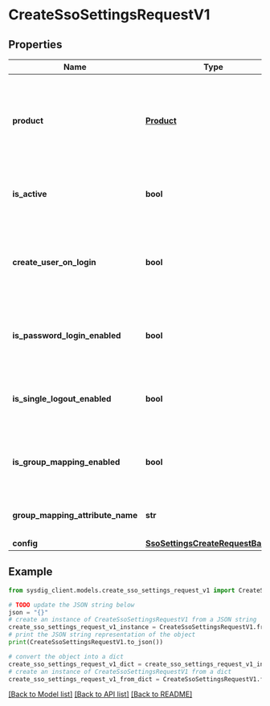 # CreateSsoSettingsRequestV1


## Properties

Name | Type | Description | Notes
------------ | ------------- | ------------- | -------------
**product** | [**Product**](Product.md) | The product to which SSO settings is applied to. SSO settings are configured per specific product. | 
**is_active** | **bool** | Flag to indicate if the SSO settings is active. | [optional] 
**create_user_on_login** | **bool** | Flag to indicate if the user will be created automatically if not found in the system. | [optional] 
**is_password_login_enabled** | **bool** | Flag to indicate if the user will be able to login with password. | [optional] 
**is_single_logout_enabled** | **bool** | Flag to indicate if the single logout support is enabled. | [optional] 
**is_group_mapping_enabled** | **bool** | Flag to indicate if group mapping support is enabled. | [optional] 
**group_mapping_attribute_name** | **str** | The group mapping attribute name. | [optional] 
**config** | [**SsoSettingsCreateRequestBaseV1**](SsoSettingsCreateRequestBaseV1.md) |  | 

## Example

```python
from sysdig_client.models.create_sso_settings_request_v1 import CreateSsoSettingsRequestV1

# TODO update the JSON string below
json = "{}"
# create an instance of CreateSsoSettingsRequestV1 from a JSON string
create_sso_settings_request_v1_instance = CreateSsoSettingsRequestV1.from_json(json)
# print the JSON string representation of the object
print(CreateSsoSettingsRequestV1.to_json())

# convert the object into a dict
create_sso_settings_request_v1_dict = create_sso_settings_request_v1_instance.to_dict()
# create an instance of CreateSsoSettingsRequestV1 from a dict
create_sso_settings_request_v1_from_dict = CreateSsoSettingsRequestV1.from_dict(create_sso_settings_request_v1_dict)
```
[[Back to Model list]](../README.md#documentation-for-models) [[Back to API list]](../README.md#documentation-for-api-endpoints) [[Back to README]](../README.md)


